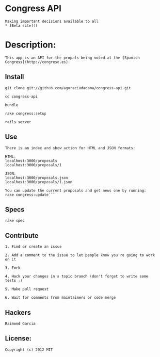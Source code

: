 # Congress API

    Making important decisions available to all
    * [Beta site]()
  
# Description:

    This app is an API for the propals being voted at the [Spanish Congress](http://congreso.es).
  
## Install

    git clone git://github.com/agoraciudadana/congress-api.git
    
    cd congress-api
    
    bundle
    
    rake congress:setup
    
    rails server

## Use

    There is an index and show action for HTML and JSON formats:
    
    HTML:
    localhost:3000/proposals
    localhost:3000/proposals/1
    
    JSON:
    localhost:3000/proposals.json
    localhost:3000/proposals/1.json
    
    You can update the current proposals and get news one by running:
    rake congress:update```


## Specs

    rake spec

## Contribute

    1. Find or create an issue
        
    2. Add a comment to the issue to let people know you're going to work on it
        
    3. Fork
        
    4. Hack your changes in a topic branch (don't forget to write some tests ;)
        
    5. Make pull request
        
    6. Wait for comments from maintainers or code merge

## Hackers

    Raimond Garcia

## License:

    Copyright (c) 2012 MIT
